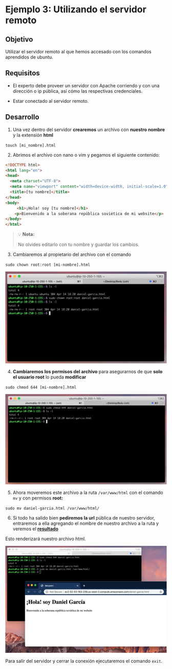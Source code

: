 # Ejemplo 3: Utilizando el servidor remoto

## Objetivo

Utilizar el servidor remoto al que hemos accesado con los comandos aprendidos de ubuntu.

## Requisitos

- El experto debe proveer un servidor con Apache corriendo y con una dirección o ip pública, así cómo  las respectivas credenciales.

- Estar conectado al servidor remoto.

## Desarrollo

1. Una vez dentro del servidor **crearemos** un archivo con **nuestro nombre** y la extensión **html**

`touch [mi_nombre].html`

2. Abrimos el archivo con nano o vim y pegamos el siguiente contenido:

```html
<!DOCTYPE html>
<html lang="en">
<head>
  <meta charset="UTF-8">
  <meta name="viewport" content="width=device-width, initial-scale=1.0">
  <title>[tu nombre]</title>
</head>
<body>
	 <h1>¡Hola! soy [tu nombre]</h1>
	<p>Bienvenido a la soberana república soviética de mi website</p>
</body>
</html>
```

>💡 **Nota:**
>
>No olvides editarlo con tu nombre y guardar los cambios.

3. Cambiaremos al propietario del archivo con el comando

`sudo chown root:root [mi-nombre].html`

![img/Untitled.png](img/Untitled.png)

4. **Cambiaremos los permisos del archivo** para asegurarnos de que **solo el usuario root** lo pueda **modificar**

`sudo chmod 644 [mi-nombre].html`

![img/Untitled%201.png](img/Untitled%201.png)

5. Ahora moveremos este archivo a la ruta `/var/www/html` con el comando `mv` y con permisos **root:**

`sudo mv daniel-garcia.html /var/www/html/`

6. Si todo ha salido bien **pediremos la url** pública de nuestro servidor, entraremos a ella agregando el nombre de nuestro archivo a la ruta y veremos el [**resultado**](http://ec2-52-43-163-239.us-west-2.compute.amazonaws.com/daniel-garcia.html)

Esto renderizará nuestro archivo html.

![img/Untitled%202.png](img/Untitled%202.png)

Para salir del servidor y cerrar la conexión ejecutaremos el comando `exit`.
